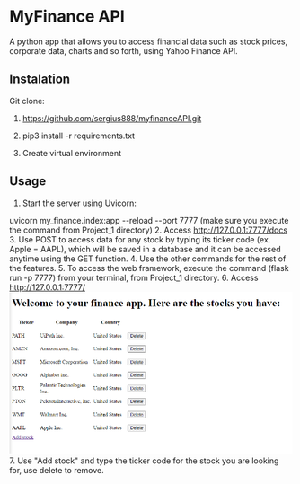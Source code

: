  # MyFinance API

A python app that allows you to access financial data such as stock prices, corporate data, 
charts and so forth, using Yahoo Finance API. 

## Instalation

Git clone:
1. https://github.com/sergius888/myfinanceAPI.git
2. pip3 install -r requirements.txt

3. Create virtual environment

## Usage

1. Start the server using Uvicorn:

uvicorn my_finance.index:app --reload --port 7777 
(make sure you execute the command from Project_1 directory)
2. Access http://127.0.0.1:7777/docs
3. Use POST to access data for any stock by typing its ticker code (ex. Apple = AAPL), which will be saved in a database and it can be accessed anytime using the GET function.
4. Use the other commands for the rest of the features.
5. To access the web framework, execute the command (flask run -p 7777) from your terminal, from Project_1 directory.
6. Access http://127.0.0.1:7777/
![img_2.png](img_2.png)
7. Use "Add stock" and type the ticker code for the stock you are looking for, use delete to remove.

